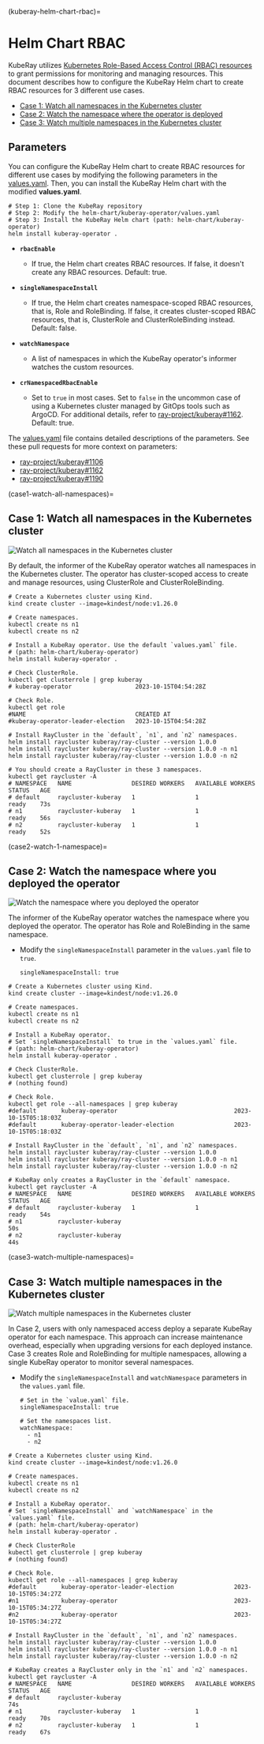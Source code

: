 (kuberay-helm-chart-rbac)=

# Helm Chart RBAC

KubeRay utilizes [Kubernetes Role-Based Access Control (RBAC) resources](https://kubernetes.io/docs/reference/access-authn-authz/rbac/) to grant permissions for monitoring and managing resources.
This document describes how to configure the KubeRay Helm chart to create RBAC resources for 3 different use cases.

* [Case 1: Watch all namespaces in the Kubernetes cluster](case1-watch-all-namespaces)
* [Case 2: Watch the namespace where the operator is deployed](case2-watch-1-namespace)
* [Case 3: Watch multiple namespaces in the Kubernetes cluster](case3-watch-multiple-namespaces)

## Parameters

You can configure the KubeRay Helm chart to create RBAC resources for different use cases by modifying the following parameters in the [values.yaml](https://github.com/ray-project/kuberay/blob/master/helm-chart/kuberay-operator/values.yaml).
Then, you can install the KubeRay Helm chart with the modified **values.yaml**.

```shell
# Step 1: Clone the KubeRay repository
# Step 2: Modify the helm-chart/kuberay-operator/values.yaml
# Step 3: Install the KubeRay Helm chart (path: helm-chart/kuberay-operator)
helm install kuberay-operator .
```

* **`rbacEnable`**
  * If true, the Helm chart creates RBAC resources. If false, it doesn't create any RBAC resources. Default: true.

* **`singleNamespaceInstall`**
  * If true, the Helm chart creates  namespace-scoped RBAC resources, that is, Role and RoleBinding. If false, it creates  cluster-scoped RBAC resources, that is, ClusterRole and ClusterRoleBinding instead. Default: false.

* **`watchNamespace`**
  * A list of namespaces in which the KubeRay operator's informer watches the custom resources.

* **`crNamespacedRbacEnable`**
  * Set to `true` in most cases. Set to `false` in the uncommon case of using a Kubernetes cluster managed by GitOps tools such as ArgoCD. For additional details, refer to [ray-project/kuberay#1162](https://github.com/ray-project/kuberay/pull/1162). Default: true.

The [values.yaml](https://github.com/ray-project/kuberay/blob/master/helm-chart/kuberay-operator/values.yaml) file contains detailed descriptions of the parameters.
See these pull requests for more context on parameters: 
* [ray-project/kuberay#1106](https://github.com/ray-project/kuberay/pull/1106)
* [ray-project/kuberay#1162](https://github.com/ray-project/kuberay/pull/1162)
* [ray-project/kuberay#1190](https://github.com/ray-project/kuberay/pull/1190)

(case1-watch-all-namespaces)=
## Case 1: Watch all namespaces in the Kubernetes cluster

![Watch all namespaces in the Kubernetes cluster](../images/rbac-clusterrole.svg)

By default, the informer of the KubeRay operator watches all namespaces in the Kubernetes cluster.
The operator has cluster-scoped access to create and manage resources, using ClusterRole and ClusterRoleBinding.

```shell
# Create a Kubernetes cluster using Kind.
kind create cluster --image=kindest/node:v1.26.0

# Create namespaces.
kubectl create ns n1
kubectl create ns n2

# Install a KubeRay operator. Use the default `values.yaml` file.
# (path: helm-chart/kuberay-operator)
helm install kuberay-operator .

# Check ClusterRole.
kubectl get clusterrole | grep kuberay
# kuberay-operator                  2023-10-15T04:54:28Z

# Check Role.
kubectl get role
#NAME                               CREATED AT
#kuberay-operator-leader-election   2023-10-15T04:54:28Z

# Install RayCluster in the `default`, `n1`, and `n2` namespaces.
helm install raycluster kuberay/ray-cluster --version 1.0.0
helm install raycluster kuberay/ray-cluster --version 1.0.0 -n n1
helm install raycluster kuberay/ray-cluster --version 1.0.0 -n n2

# You should create a RayCluster in these 3 namespaces.
kubectl get raycluster -A
# NAMESPACE   NAME                 DESIRED WORKERS   AVAILABLE WORKERS   STATUS   AGE
# default     raycluster-kuberay   1                 1                   ready    73s
# n1          raycluster-kuberay   1                 1                   ready    56s
# n2          raycluster-kuberay   1                 1                   ready    52s
```

(case2-watch-1-namespace)=
## Case 2: Watch the namespace where you deployed the operator

![Watch the namespace where you deployed the operator](../images/rbac-role-one-namespace.svg)

The informer of the KubeRay operator watches the namespace where you deployed the operator.
The operator has Role and RoleBinding in the same namespace.

* Modify the `singleNamespaceInstall` parameter in the `values.yaml` file to `true`.
  ```shell
  singleNamespaceInstall: true
  ```

```shell
# Create a Kubernetes cluster using Kind.
kind create cluster --image=kindest/node:v1.26.0

# Create namespaces.
kubectl create ns n1
kubectl create ns n2

# Install a KubeRay operator.
# Set `singleNamespaceInstall` to true in the `values.yaml` file.
# (path: helm-chart/kuberay-operator)
helm install kuberay-operator .

# Check ClusterRole.
kubectl get clusterrole | grep kuberay
# (nothing found)

# Check Role.
kubectl get role --all-namespaces | grep kuberay
#default       kuberay-operator                                 2023-10-15T05:18:03Z
#default       kuberay-operator-leader-election                 2023-10-15T05:18:03Z

# Install RayCluster in the `default`, `n1`, and `n2` namespaces.
helm install raycluster kuberay/ray-cluster --version 1.0.0
helm install raycluster kuberay/ray-cluster --version 1.0.0 -n n1
helm install raycluster kuberay/ray-cluster --version 1.0.0 -n n2

# KubeRay only creates a RayCluster in the `default` namespace.
kubectl get raycluster -A
# NAMESPACE   NAME                 DESIRED WORKERS   AVAILABLE WORKERS   STATUS   AGE
# default     raycluster-kuberay   1                 1                   ready    54s
# n1          raycluster-kuberay                                                  50s
# n2          raycluster-kuberay                                                  44s
```

(case3-watch-multiple-namespaces)=
## Case 3: Watch multiple namespaces in the Kubernetes cluster

![Watch multiple namespaces in the Kubernetes cluster](../images/rbac-role-multi-namespaces.svg)

In Case 2, users with only namespaced access deploy a separate KubeRay operator for each namespace.
This approach can increase maintenance overhead, especially when upgrading versions for each deployed instance.
Case 3 creates Role and RoleBinding for multiple namespaces, allowing a single KubeRay operator to monitor several namespaces.

* Modify the `singleNamespaceInstall` and `watchNamespace` parameters in the `values.yaml` file.
  ```shell
  # Set in the `value.yaml` file.
  singleNamespaceInstall: true

  # Set the namespaces list.
  watchNamespace:
    - n1
    - n2
  ```

```shell
# Create a Kubernetes cluster using Kind.
kind create cluster --image=kindest/node:v1.26.0

# Create namespaces.
kubectl create ns n1
kubectl create ns n2

# Install a KubeRay operator.
# Set `singleNamespaceInstall` and `watchNamespace` in the `values.yaml` file.
# (path: helm-chart/kuberay-operator)
helm install kuberay-operator .

# Check ClusterRole
kubectl get clusterrole | grep kuberay
# (nothing found)

# Check Role.
kubectl get role --all-namespaces | grep kuberay
#default       kuberay-operator-leader-election                 2023-10-15T05:34:27Z
#n1            kuberay-operator                                 2023-10-15T05:34:27Z
#n2            kuberay-operator                                 2023-10-15T05:34:27Z

# Install RayCluster in the `default`, `n1`, and `n2` namespaces.
helm install raycluster kuberay/ray-cluster --version 1.0.0
helm install raycluster kuberay/ray-cluster --version 1.0.0 -n n1
helm install raycluster kuberay/ray-cluster --version 1.0.0 -n n2

# KubeRay creates a RayCluster only in the `n1` and `n2` namespaces.
kubectl get raycluster -A
# NAMESPACE   NAME                 DESIRED WORKERS   AVAILABLE WORKERS   STATUS   AGE
# default     raycluster-kuberay                                                  74s
# n1          raycluster-kuberay   1                 1                   ready    70s
# n2          raycluster-kuberay   1                 1                   ready    67s
```
